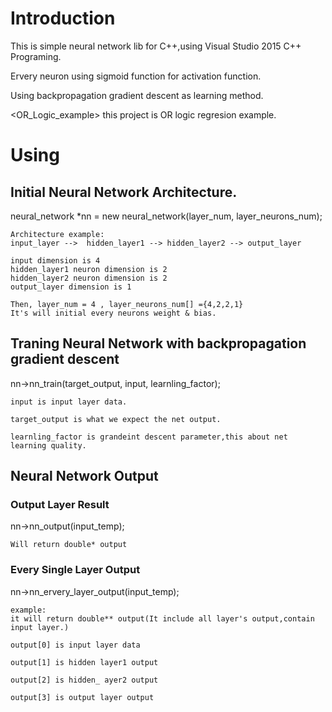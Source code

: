 # Introduction

This is simple neural network lib for C++,using Visual Studio 2015 C++ Programing.

Ervery neuron using sigmoid function for activation function.

Using backpropagation gradient descent as learning method.

<OR_Logic_example> this project is OR logic regresion example.



# Using

## Initial Neural Network Architecture.

neural_network *nn = new neural_network(layer_num, layer_neurons_num);

	Architecture example:  
	input_layer -->  hidden_layer1 --> hidden_layer2 --> output_layer

	input dimension is 4
	hidden_layer1 neuron dimension is 2
	hidden_layer2 neuron dimension is 2  					
	output_layer dimension is 1

	Then, layer_num = 4 , layer_neurons_num[] ={4,2,2,1}
	It's will initial every neurons weight & bias. 

## Traning Neural Network with backpropagation gradient descent

nn->nn_train(target_output, input, learnling_factor);

	input is input layer data.

	target_output is what we expect the net output. 

	learnling_factor is grandeint descent parameter,this about net learning quality.

## Neural Network Output

### Output Layer Result

nn->nn_output(input_temp);
	
	Will return double* output

### Every Single Layer Output

nn->nn_ervery_layer_output(input_temp);

	example:
	it will return double** output(It include all layer's output,contain input layer.)

	output[0] is input layer data

	output[1] is hidden layer1 output

	output[2] is hidden_ ayer2 output

	output[3] is output layer output

 
